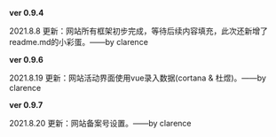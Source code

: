 **ver 0.9.4**

2021.8.8 更新：网站所有框架初步完成，等待后续内容填充，此次还新增了readme.md的小彩蛋。——by clarence

**ver 0.9.6**

2021.8.19 更新：网站活动界面使用vue录入数据(cortana & 杜煜)。——by clarence

**ver 0.9.7**

2021.8.20 更新：网站备案号设置。——by clarence